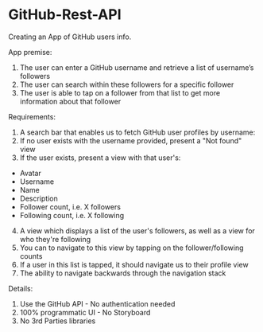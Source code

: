 # GitHub-Rest-API
Creating an App of GitHub users info.

App premise: 

1. The user can enter a GitHub username and retrieve a list of username’s followers
2. The user can search within these followers for a specific follower
3. The user is able to tap on a follower from that list to get more information about that follower

Requirements: 

1. A search bar that enables us to fetch GitHub user profiles by username:
2. If no user exists with the username provided, present a "Not found" view
3. If the user exists, present a view with that user's:
  - Avatar
  - Username
  - Name
  - Description
  - Follower count, i.e. X followers
  - Following count, i.e. X following
4. A view which displays a list of the user's followers, as well as a view for who they're following
5. You can to navigate to this view by tapping on the follower/following counts
6. If a user in this list is tapped, it should navigate us to their profile view
7. The ability to navigate backwards through the navigation stack

Details: 

1. Use the GitHub API - No authentication needed
2. 100% programmatic UI - No Storyboard
3. No 3rd Parties libraries 
